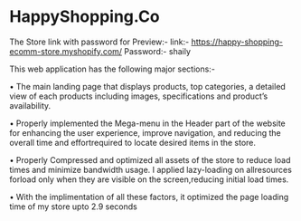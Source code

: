 # HappyShopping.Co
The Store link with password for Preview:-
link:- https://happy-shopping-ecomm-store.myshopify.com/
Password:- shaily

This web application has the following major sections:-

• The main landing page that displays products, top categories, a detailed view of
each products including images, specifications and product’s availability.

• Properly implemented the Mega-menu in the Header part of the website for
enhancing the user experience, improve navigation, and reducing the overall
time and effortrequired to locate desired items in the store.

• Properly Compressed and optimized all assets of the store to reduce load times
and minimize bandwidth usage. I applied lazy-loading on allresources forload
only when they are visible on the screen,reducing initial load times.

• With the implimentation of all these factors, it optimized the page loading time
of my store upto 2.9 seconds
